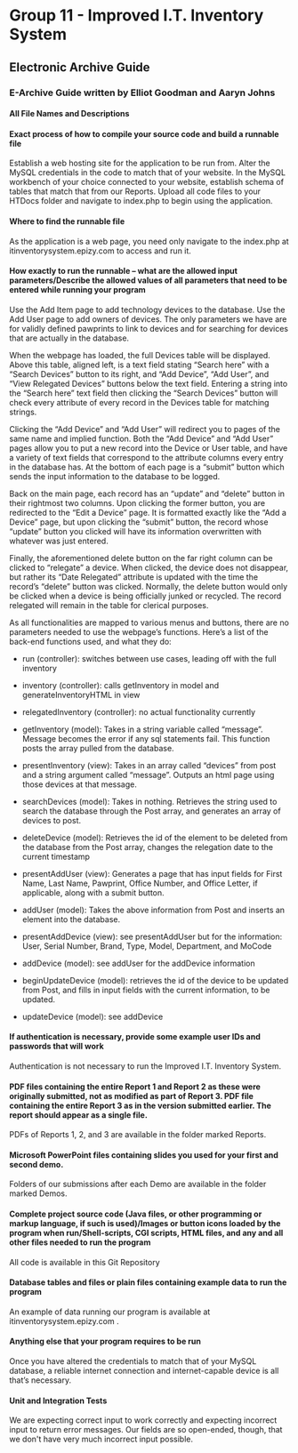 # Group 11 - Improved I.T. Inventory System

## Electronic Archive Guide

### E-Archive Guide written by Elliot Goodman and Aaryn Johns

#### All File Names and Descriptions

#### Exact process of how to compile your source code and build a runnable file

Establish a web hosting site for the application to be run from. Alter the MySQL credentials in the code to match that of your website. In the MySQL workbench of your choice connected to your website, establish schema of tables that match that from our Reports. Upload all code files to your HTDocs folder and navigate to index.php to begin using the application.

#### Where to find the runnable file

 As the application is a web page, you need only navigate to the index.php at itinventorysystem.epizy.com to access and run it.

#### How exactly to run the runnable – what are the allowed input parameters/Describe the allowed values of all parameters that need to be entered while running your program

Use the Add Item page to add technology devices to the database. Use the Add User page to add owners of devices. The only parameters we have are for validly defined pawprints to link to devices and for searching for devices that are actually in the database.

When the webpage has loaded, the full Devices table will be displayed. Above this table, aligned left, is a text field stating “Search here” with a “Search Devices” button to its right, and “Add Device”, “Add User”, and “View Relegated Devices” buttons below the text field. Entering a string into the “Search here” text field then clicking the “Search Devices” button will check every attribute of every record in the Devices table for matching strings. 

Clicking the “Add Device” and “Add User” will redirect you to pages of the same name 
and implied function. Both the “Add Device” and “Add User” pages allow you to put a new record into the Device or User table, and have a variety of text fields that correspond to the attribute columns every entry in the database has. At the bottom of each page is a “submit” button which sends the input information to the database to be logged.

Back on the main page, each record has an “update” and “delete” button in their rightmost two columns. Upon clicking the former button, you are redirected to the “Edit a Device” page. It is formatted exactly like the “Add a Device” page, but upon clicking the “submit” button, the record whose “update” button you clicked will have its information overwritten with whatever was just entered.
	
Finally, the aforementioned delete button on the far right column can be clicked to “relegate” a device. When clicked, the device does not disappear, but rather its “Date Relegated” attribute is updated with the time the record’s “delete” button was clicked. Normally, the delete button would only be clicked when a device is being officially junked or recycled. The record relegated will remain in the table for clerical purposes.

As all functionalities are mapped to various menus and buttons, there are no parameters needed to use the webpage’s functions. Here’s a list of the back-end functions used, and what they do:

* run (controller): switches between use cases, leading off with the full inventory

* inventory (controller): calls getInventory in model and generateInventoryHTML in view

* relegatedInventory (controller): no actual functionality currently

* getInventory (model): Takes in a string variable called “message”.  Message becomes the error if any sql statements fail. This function posts the array pulled from the database.

* presentInventory (view): Takes in an array called “devices” from post and a string argument called “message”. Outputs an html page using those devices at that message.

* searchDevices (model): Takes in nothing. Retrieves the string used to search the database through the Post array, and generates an array of devices to post.

* deleteDevice (model): Retrieves the id of the element to be deleted from the database from the Post array, changes the relegation date to the current timestamp

* presentAddUser (view): Generates a page that has input fields for First Name, Last Name, Pawprint, Office Number, and Office Letter, if applicable, along with a submit button.

* addUser (model): Takes the above information from Post and inserts an element into the database.

* presentAddDevice (view): see presentAddUser but for the information: User, Serial Number, Brand, Type, Model, Department, and MoCode

* addDevice (model): see addUser for the addDevice information

* beginUpdateDevice (model): retrieves the id of the device to be updated from Post, and fills in input fields with the current information, to be updated.

* updateDevice (model): see addDevice


#### If authentication is necessary, provide some example user IDs and passwords that will work

Authentication is not necessary to run the Improved I.T. Inventory System.

#### PDF  files  containing  the  entire  Report  1  and  Report  2  as  these  were  originally  submitted,  not  as modified as part of Report 3. PDF file containing the entire Report 3 as in the version submitted earlier.  The report should appear as a single file.

PDFs of Reports 1, 2, and 3 are available in the folder marked Reports.

#### Microsoft PowerPoint files containing slides you used for your first and second demo.

Folders of our submissions after each Demo are available in the folder marked Demos.


#### Complete project source code (Java files, or other programming or markup language, if such is used)/Images or button icons loaded by the program when run/Shell-scripts, CGI scripts, HTML files, and any and all other files needed to run the program

All code is available in this Git Repository

#### Database tables and files or plain files containing example data to run the program

An example of data running our program is available at itinventorysystem.epizy.com .

#### Anything else that your program requires to be run

Once you have altered the credentials to match that of your MySQL database, a reliable internet connection and internet-capable device is all that’s necessary.

#### Unit and Integration Tests

We are expecting correct input to work correctly and expecting incorrect input to return error messages. Our fields are so open-ended, though, that we don't have very much incorrect input possible.
